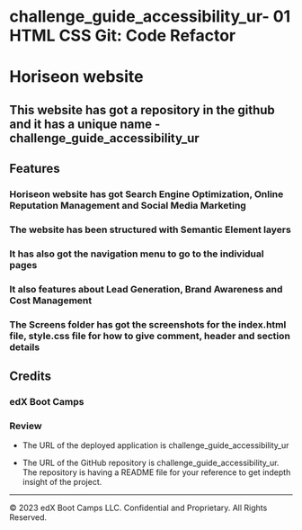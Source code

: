 # challenge_guide_accessibility_ur- 01 HTML CSS Git: Code Refactor

# Horiseon website


## This website has got a repository in the github and it has a unique name - challenge_guide_accessibility_ur

## Features

### Horiseon website has got Search Engine Optimization, Online Reputation Management and Social Media Marketing
### The website has been structured with Semantic Element layers
### It has also got the navigation menu to go to the individual pages
### It also features about Lead Generation, Brand Awareness and Cost Management
### The Screens folder has got the screenshots for the index.html file, style.css file for how to give comment, header and section details

## Credits

### edX Boot Camps

### Review

* The URL of the deployed application is challenge_guide_accessibility_ur

* The URL of the GitHub repository is challenge_guide_accessibility_ur. The repository is having a README file for your
reference to get indepth insight of the project.

---
© 2023 edX Boot Camps LLC. Confidential and Proprietary. All Rights Reserved.